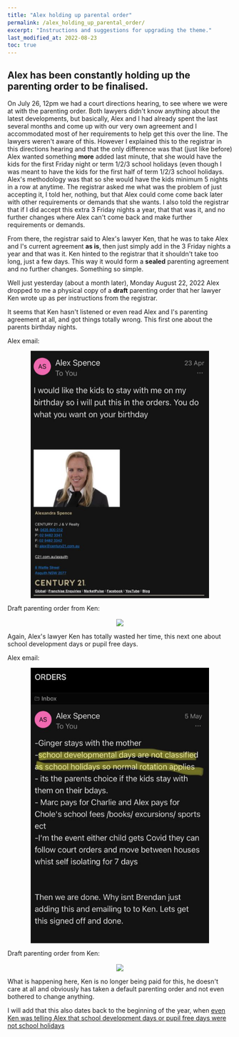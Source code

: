 ```yaml
---
title: "Alex holding up parental order"
permalink: /alex_holding_up_parental_order/
excerpt: "Instructions and suggestions for upgrading the theme."
last_modified_at: 2022-08-23
toc: true
---
```


## Alex has been constantly holding up the parenting order to be finalised.

On July 26, 12pm we had a court directions hearing, to see where we were at with the parenting order. Both lawyers didn't know anything about the latest developments, but basically, Alex and I had already spent the last several months and come up with our very own agreement and I accommodated most of her requirements to help get this over the line. The lawyers weren't aware of this. However I explained this to the registrar in this directions hearing and that the only difference was that (just like before) Alex wanted something **more** added last minute, that she would have the kids for the first Friday night or term 1/2/3 school holidays (even though I was meant to have the kids for the first half of term 1/2/3 school holidays. Alex's methodology was that so she would have the kids minimum 5 nights in a row at anytime. The registrar asked me what was the problem of just accepting it, I told her, nothing, but that Alex could come come back later with other requirements or demands that she wants. I also told the registrar that if I did accept this extra 3 Friday nights a year, that that was it, and no further changes where Alex can't come back and make further requirements or demands. 

From there, the registrar said to Alex's lawyer Ken, that he was to take Alex and I's current agreement **as is**, then just simply add in the 3 Friday nights a year and that was it. Ken hinted to the registrar that it shouldn't take too long, just a few days. This way it would form a **sealed** parenting agreement and no further changes. Something so simple.

Well just yesterday (about a month later), Monday August 22, 2022 Alex dropped to me a physical copy of a **draft** parenting order that her lawyer Ken wrote up as per instructions from the registrar.

It seems that Ken hasn't listened or even read Alex and I's parenting agreement at all, and got things totally wrong. This first one about the parents birthday nights.

Alex email:

<p align="center"><img style="vertical-align:middle;margin:0px 0px 0px 0px" width="400" src="../blobs/parentingorderdelay/birthday_nights_email.png"></p>

Draft parenting order from Ken:

<p align="center"><img style="vertical-align:middle;margin:0px 0px 0px 0px" width="400" src="../blobs/parentibirthday_nights_draftorder.png"></p>

Again, Alex's lawyer Ken has totally wasted her time, this next one about school development days or pupil free days.

Alex email:

<p align="center"><img style="vertical-align:middle;margin:0px 0px 0px 0px" width="400" src="../blobs/parentingorderdelay/school_development_days_email.png"></p>

Draft parenting order from Ken:

<p align="center"><img style="vertical-align:middle;margin:0px 0px 0px 0px" width="400" src="../blobs/parentingordschool_development_days_draftorder.png"></p>

What is happening here, Ken is no longer being paid for this, he doesn't care at all and obviously has taken a default parenting order and not even bothered to change anything.

I will add that this also dates back to the beginning of the year, when [even Ken was telling Alex that school development days or pupil free days were not school holidays](/marcseparation/general_events_2022/#school-holidays-ending)


